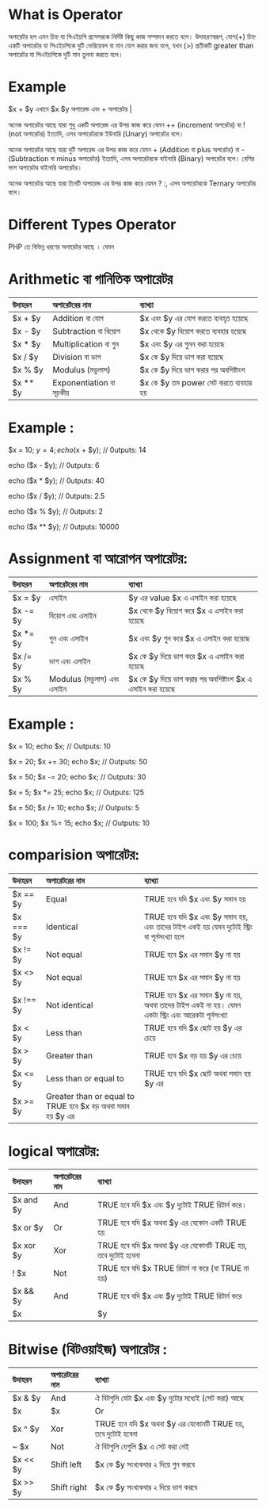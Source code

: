 # What is Operator

অপারেটর হল এমন চিহ্ন যা পিএইচপি প্রসেসরকে নির্দিষ্ট কিছু কাজ সম্পাদন করতে বলে। উদাহরণস্বরূপ, যোগ(+) চিহ্ন একটি অপারেটর যা পিএইচপিকে দুটি ভেরিয়েবল বা মান যোগ করার জন্য বলে, যখন (>) প্রতীকটি greater than অপারেটর যা পিএইচপিকে দুটি মান তুলনা করতে বলে।

# Example

 $x + $y এখানে $x $y অপারেন্ড এবং  + অপারেটর |

অনেক অপারেটর আছে যারা শুধু একটি অপারেন্ড এর উপর কাজ করে যেমন ++ (increment অপরেটর) বা ! (not অপারেটর) ইত্যাদি, এসব অপারেটরকে ইউনারি (Unary) অপারেটর বলে।

অনেক অপারেটর আছে যারা দুটি অপারেন্ড এর উপর কাজ করে যেমন + (Addition বা plus অপরেটর) বা - (Subtraction বা minus অপারেটর) ইত্যাদি, এসব অপারেটরকে বাইনারি (Binary) অপারেটর বলে। বেশির ভাগ অপারেটর বাইনারি অপারেটর।

অনেক অপারেটর আছে যারা তিনটি অপারেন্ড এর উপর কাজ করে যেমন ? :, এসব অপারেটরকে  Ternary অপারেটর বলে। 

# Different Types Operator

PHP তে বিভিন্ন ধরণের অপারেটর আছে । যেমন 

# Arithmetic বা গানিতিক অপারেটর


| উদাহরন      | অপারেটরের নাম   |ব্যাখ্যা   |
| :------- | :---- | :--- |
| $x + $y | Addition বা যোগ | $x এবং  $y এর যোগ করতে ব্যবহৃত হয়েছে   |
| $x - $y  | Subtraction বা বিয়োগ   | $x থেকে $y বিয়োগ করতে ব্যবহার হয়েছে   |
| $x * $y     | Multiplication বা গুন    |  $x এবং $y এর গুনন করা হয়েছে  |
| $x / $y    |  Division বা ভাগ      |  $x কে $y দিয়ে ভাগ করা হয়েছে       | 
|   $x % $y            | Modulus (মডুলাস)    | $x কে $y দিয়ে ভাগ করার পর অবশিষ্টাংশ |  
| $x ** $y   | Exponentiation বা সূচকীয়      |   $x কে $y তম power সেট করতে ব্যবহার হয়  |    


 

# Example :

$x = 10;
$y = 4;
echo ($x + $y);    // 0utputs: 14


echo  ($x - $y);   // 0utputs: 6


echo  ($x * $y);  // 0utputs: 40


echo ($x / $y);   // 0utputs: 2.5


echo  ($x % $y);  // 0utputs: 2


echo ($x ** $y);  // 0utputs: 10000



# Assignment বা আরোপন অপারেটর:

| উদাহরন      | অপারেটরের নাম   |ব্যাখ্যা   |
| :------- | :---- | :--- |
| $x = $y | এসাইন |  $y এর value $x  এ এসাইন  করা  হয়েছে   |
| $x -= $y   | বিয়োগ এবং এসাইন   | $x থেকে $y বিয়োগ করে $x  এ এসাইন  করা  হয়েছে  |
| $x *= $y     |  গুন এবং এসাইন    |  $x এবং $y  গুন করে $x  এ এসাইন  করা  হয়েছে  |
| $x /= $y    |  ভাগ এবং এসাইন      |  $x কে $y দিয়ে ভাগ করে $x  এ এসাইন  করা  হয়েছে      | 
|   $x % $y            |  Modulus (মডুলাস) এবং এসাইন    |   $x কে $y দিয়ে ভাগ করার পর অবশিষ্টাংশ  $x  এ এসাইন  করা  হয়েছে |  
   
# Example :

$x = 10;
echo $x; // Outputs: 10
 
$x = 20;
$x += 30;
echo $x; // Outputs: 50
 
$x = 50;
$x -= 20;
echo $x; // Outputs: 30
 
$x = 5;
$x *= 25;
echo $x; // Outputs: 125
 
$x = 50;
$x /= 10;
echo $x; // Outputs: 5
 
$x = 100;
$x %= 15;
echo $x; // Outputs: 10

# comparision অপারেটর:

| উদাহরন | অপারেটরের নাম  |ব্যাখ্যা  |
| :------- | :---- | :--- |
|$x == $y|	Equal |	TRUE হবে যদি $x এবং $y  সমান হয়|
|$x === $y|	Identical|	TRUE হবে যদি $x এবং $y সমান হয়,  এবং তাদের টাইপ একই হয় যেমন দুটোই স্ট্রিং বা পূর্নসংখ্যা হলে|
|$x != $y|	Not equal|	TRUE হবে $x এর সমান $y না হয় |
|$x <> $y|	Not equal|	TRUE হবে $x এর সমান $y না হয় |
|$x !== $y|	Not identical|	TRUE হবে $x এর সমান $y না হয়, অথবা তাদের টাইপ একই না হয়। যেমন একটা স্ট্রিং এবং আরেকটা পূর্নসংখ্যা|
|$x < $y|	Less than |	TRUE হবে যদি $x ছোট হয় $y এর চেয়ে|
|$x > $y|	Greater than|	TRUE হবে $x বড় হয়  $y এর চেয়ে|
|$x <= $y|	Less than or equal to|	TRUE হবে যদি $x ছোট অথবা সমান হয় $y এর|
|$x >= $y|	Greater than or equal to	TRUE হবে $x বড় অথবা সমান হয় $y এর|


 # logical অপারেটর:

| উদাহরন | অপারেটরের নাম  |ব্যাখ্যা  |
| :------- | :---- | :--- |
|$x and $y|	And	|	TRUE হবে যদি $x এবং $y দুটোই TRUE রিটার্ন করে।|
|$x or $y|	Or|	TRUE হবে যদি $x অথবা $y এর যেকোন একটি TRUE হয়|
|$x xor $y	|	Xor|	TRUE হবে যদি $x অথবা $y এর যেকোনটি TRUE হয়, তবে দুটোই হবেনা |
|! $x|	Not|	TRUE হবে যদি $x TRUE রিটার্ন না করে (বা TRUE না হয়) |
|$x && $y|	And|	TRUE হবে যদি $x এবং $y দুটোই TRUE রিটার্ন করে |
|$x || $y|	Or	 |	TRUE হবে যদি $x অথবা $y এর যেকোন একটি TRUE হয়|




# Bitwise (বিটওয়াইজ) অপারেটর :


| উদাহরন | অপারেটরের নাম  |ব্যাখ্যা  |
| :------- | :---- | :--- |
|$x & $y	|	And	|	ঐ বিটগুলি যেটা $x এবং $y দুটোর মধ্যেই (সেট করা) আছে|
|$x | $x|	Or|	ঐ বিটগুলি যা হয় $x অথবা $y এ (সেট করা) আছে|
|$x ^ $y	|	Xor|	TRUE হবে যদি $x অথবা $y এর যেকোনটি TRUE হয়, তবে দুটোই হবেনা |
|~ $x|	Not|	ঐ বিটগুলি যেগুলি  $x এ সেট করা নেই |
|$x << $y|	Shift left |	$x কে $y সংখ্যকবার ২ দিয়ে গুন করবে |
|$x >> $y	|	Shift right	 |	$x কে  $y সংখ্যকবার ২ দিয়ে ভাগ করবে|




